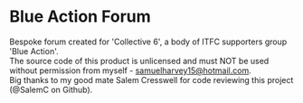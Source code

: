 # Blue Action Forum

Bespoke forum created for 'Collective 6', a body of ITFC supporters group 'Blue Action'. <br/>
The source code of this product is unlicensed and must NOT be used without permission from myself - samuelharvey15@hotmail.com. <br/>
Big thanks to my good mate Salem Cresswell for code reviewing this project (@SalemC on Github).